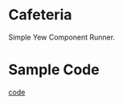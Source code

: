 # Cafeteria
Simple Yew Component Runner.

# Sample Code
[code](https://github.com/itskihaga/exprocess-rust-sample/blob/cafeteria-sample/packages/showcase/src/main.rs)

